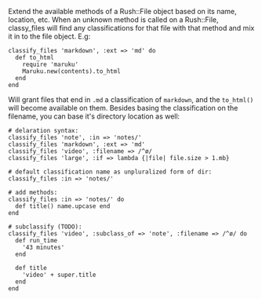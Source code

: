 Extend the available methods of a Rush::File object based on its name, location, etc.  When an unknown method is called on a Rush::File, classy_files will find any classifications for that file with that method and mix it in to the file object.  E.g:

    classify_files 'markdown', :ext => 'md' do
      def to_html
        require 'maruku'
        Maruku.new(contents).to_html
      end
    end

Will grant files that end in `.md` a classification of `markdown`, and the `to_html()` will become available on them.  Besides basing the classification on the filename, you can base it's directory location as well:

    # delaration syntax:
    classify_files 'note', :in => 'notes/'
    classify_files 'markdown', :ext => 'md'
    classify_files 'video', :filename => /^ø/
    classify_files 'large', :if => lambda {|file| file.size > 1.mb}

    # default classification name as unpluralized form of dir:
    classify_files :in => 'notes/'
                         
    # add methods:                              
    classify_files :in => 'notes/' do   
      def title() name.upcase end
    end

    # subclassify (TODO):
    classify_files 'video', :subclass_of => 'note', :filename => /^ø/ do
      def run_time 
        '43 minutes'
      end      
  
      def title 
        'video' + super.title 
      end
    end

